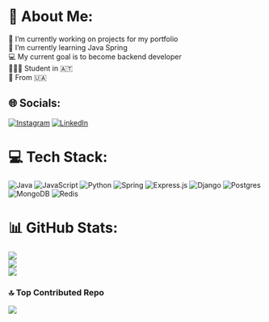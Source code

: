 # 💫 About Me:
🔭 I’m currently working on projects for my portfolio<br>🌱 I’m currently learning Java Spring<br>💻 My current goal is to become backend developer<br>🧑🏻‍🎓 Student in 🇦🇹<br>🏡 From 🇺🇦


## 🌐 Socials:
[![Instagram](https://img.shields.io/badge/Instagram-%23E4405F.svg?logo=Instagram&logoColor=white)](https://instagram.com/1olelllka) [![LinkedIn](https://img.shields.io/badge/LinkedIn-%230077B5.svg?logo=linkedin&logoColor=white)](https://linkedin.com/in/oleh-sichko-5a5b6231a) 

# 💻 Tech Stack:
![Java](https://img.shields.io/badge/java-%23ED8B00.svg?style=for-the-badge&logo=openjdk&logoColor=white) ![JavaScript](https://img.shields.io/badge/javascript-%23323330.svg?style=for-the-badge&logo=javascript&logoColor=%23F7DF1E) ![Python](https://img.shields.io/badge/python-3670A0?style=for-the-badge&logo=python&logoColor=ffdd54) ![Spring](https://img.shields.io/badge/spring-%236DB33F.svg?style=for-the-badge&logo=spring&logoColor=white) ![Express.js](https://img.shields.io/badge/express.js-%23404d59.svg?style=for-the-badge&logo=express&logoColor=%2361DAFB) ![Django](https://img.shields.io/badge/django-%23092E20.svg?style=for-the-badge&logo=django&logoColor=white) ![Postgres](https://img.shields.io/badge/postgres-%23316192.svg?style=for-the-badge&logo=postgresql&logoColor=white) ![MongoDB](https://img.shields.io/badge/MongoDB-%234ea94b.svg?style=for-the-badge&logo=mongodb&logoColor=white) ![Redis](https://img.shields.io/badge/redis-%23DD0031.svg?style=for-the-badge&logo=redis&logoColor=white)
# 📊 GitHub Stats:
![](https://github-readme-stats.vercel.app/api?username=1olelllka&theme=dark&hide_border=true&include_all_commits=false&count_private=false)<br/>
![](https://github-readme-streak-stats.herokuapp.com/?user=1olelllka&theme=dark&hide_border=true)<br/>
![](https://github-readme-stats.vercel.app/api/top-langs/?username=1olelllka&theme=dark&hide_border=true&include_all_commits=false&count_private=false&layout=compact)

### 🔝 Top Contributed Repo
![](https://github-contributor-stats.vercel.app/api?username=1olelllka&limit=5&theme=dark&combine_all_yearly_contributions=true)

<!-- Proudly created with GPRM ( https://gprm.itsvg.in ) -->
